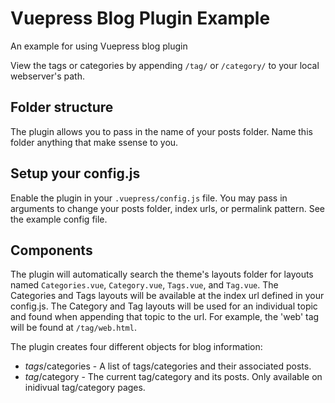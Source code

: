 # Vuepress Blog Plugin Example
An example for using Vuepress blog plugin

View the tags or categories by appending `/tag/` or `/category/` to your local webserver's path.

## Folder structure
The plugin allows you to pass in the name of your posts folder.  Name this folder anything that make ssense to you.

## Setup your config.js
Enable the plugin in your `.vuepress/config.js` file.  You may pass in arguments to change your posts folder, index urls, or permalink pattern.  See the example config file.

## Components
The plugin will automatically search the theme's layouts folder for layouts named `Categories.vue`, `Category.vue`, `Tags.vue`, and `Tag.vue`.  The Categories and Tags layouts will be available at the index url defined in your config.js.  The Category and Tag layouts will be used for an individual topic and found when appending that topic to the url.  For example, the 'web' tag will be found at `/tag/web.html`.

The plugin creates four different objects for blog information:

* $tags/$categories - A list of tags/categories and their associated posts.
* $tag/$category - The current tag/category and its posts.  Only available on inidivual tag/category pages.